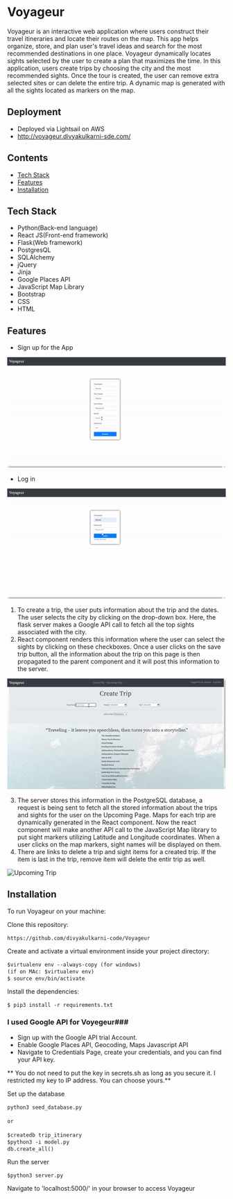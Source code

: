 # Voyageur #

Voyageur is an interactive web application where users construct their travel itineraries and locate their routes on the map.  This app helps organize, store, and plan user's travel ideas and search for the most recommended destinations in one place. Voyageur dynamically locates sights selected by the user to create a plan that maximizes the time.  In this application, users create trips by choosing the city and the most recommended sights.  Once the tour is created, the user can remove extra selected sites or can delete the entire trip.  A dynamic map is generated with all the sights located as markers on the map.

## Deployment ##
* Deployed via Lightsail on AWS
* http://voyageur.divyakulkarni-sde.com/

## Contents ##
* [Tech Stack](#Tech-Stack)
* [Features](#Features)
* [Installation](#Installation)

## Tech Stack ## 
* Python(Back-end language)
* React JS(Front-end framework)
* Flask(Web framework)
* PostgresQL
* SQLAlchemy
* jQuery
* Jinja
* Google Places API
* JavaScript Map Library
* Bootstrap
* CSS
* HTML

## Features ##
  * Sign up for the App
  
  ![Sign Up](static/Register.gif)
  
  * Log in 
  
  ![Login](static/Login.gif)
  

  1. To create a trip, the user puts information about the trip and the dates. The user selects the city by clicking on the drop-down box. Here, the flask server makes a Google API call to fetch all the top sights associated with the city. 
  2. React component renders this information where the user can select the sights by clicking on these checkboxes. Once a user clicks on the save trip button, all the information about the trip on this page is then propagated to the parent component and it will post this information to the server.
  
  ![Create Trip](static/Create_Trip.gif)
  
  
  3. The server stores this information in the PostgreSQL database, a request is being sent to fetch all the stored information about the trips and sights for the user on the Upcoming Page. Maps for each trip are dynamically generated in the React component. Now the react component will make another API call to the JavaScript Map library to put sight markers utilizing Latitude and Longitude coordinates. When a user clicks on the map markers, sight names will be displayed on them.
  4. There are links to delete a trip and sight items for a created trip. If the item is last in the trip, remove item will delete the entir trip as well. 
  
  ![Upcoming Trip](static/Upcoming_Trip.gif)
  
 ## Installation ##
 
 To run Voyageur on your machine:
 
 Clone this repository:
 
 ```
 https://github.com/divyakulkarni-code/Voyageur
 ```
 
 Create and activate a virtual environment inside your project directory:

  ```
  $virtualenv env --always-copy (for windows)
  (if on MAc: $virtualenv env)
  $ source env/bin/activate
  ```
  
  Install the dependencies:
  
  ```
  $ pip3 install -r requirements.txt
  ```
  
  ### I used Google API for Voyegeur###
  
   * Sign up with the Google API trial Account. 
   * Enable Google Places API, Geocoding, Maps Javascript API
   * Navigate to Credentials Page, create your credentials, and you can find your API key.
   
  ** You do not need to put the key in secrets.sh as long as you secure it. I restricted my key to IP address. You can choose yours.** 
  
Set up the database

```
python3 seed_database.py

or

$createdb trip_itinerary
$python3 -i model.py
db.create_all()
```
Run the server

```
$python3 server.py
```

Navigate to 'localhost:5000/' in your browser to access Voyageur


   
  
  
 
  
  
  
  
  
  
